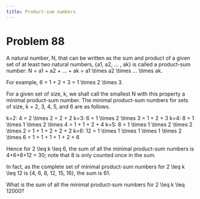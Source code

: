 ```yaml
---
title: Product-sum numbers
---
```

# Problem 88

A natural number, N, that can be written as the sum and product of a
given set of at least two natural numbers, {a1, a2, ... , ak} is called
a product-sum number: N = a1 + a2 + ... + ak = a1 \times a2 \times ... \times ak.

For example, 6 = 1 + 2 + 3 = 1 \times 2 \times 3.

For a given set of size, k, we shall call the smallest N with this
property a minimal product-sum number. The minimal product-sum numbers
for sets of size, k = 2, 3, 4, 5, and 6 are as follows.

k=2: 4 = 2 \times 2 = 2 + 2
k=3: 6 = 1 \times 2 \times 3 = 1 + 2 + 3
k=4: 8 = 1 \times 1 \times 2 \times 4 = 1 + 1 + 2 + 4
k=5: 8 = 1 \times 1 \times 2 \times 2 \times 2 = 1 + 1 + 2 + 2 + 2
k=6: 12 = 1 \times 1 \times 1 \times 1 \times 2 \times 6 = 1 + 1 + 1 + 1 + 2 + 6

Hence for 2 \leq k \leq 6, the sum of all the minimal product-sum numbers is
4+6+8+12 = 30; note that 8 is only counted once in the sum.

In fact, as the complete set of minimal product-sum numbers for 2 \leq k \leq 12
is {4, 6, 8, 12, 15, 16}, the sum is 61.

What is the sum of all the minimal product-sum numbers for 2 \leq k \leq 12000?
